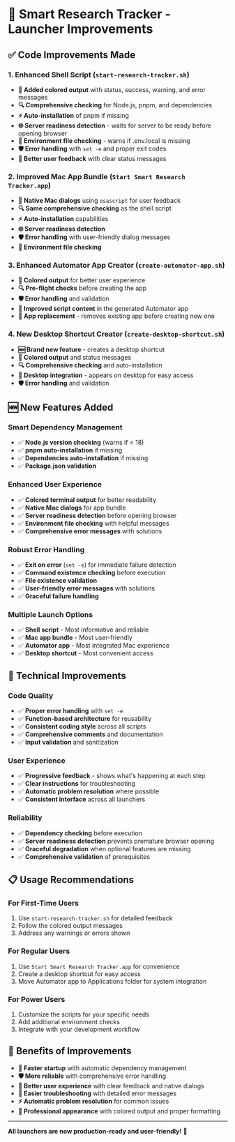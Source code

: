 # 🚀 Smart Research Tracker - Launcher Improvements

## ✅ Code Improvements Made

### **1. Enhanced Shell Script (`start-research-tracker.sh`)**
- **🎨 Added colored output** with status, success, warning, and error messages
- **🔍 Comprehensive checking** for Node.js, pnpm, and dependencies
- **⚡ Auto-installation** of pnpm if missing
- **🌐 Server readiness detection** - waits for server to be ready before opening browser
- **📁 Environment file checking** - warns if .env.local is missing
- **🛡️ Error handling** with `set -e` and proper exit codes
- **📱 Better user feedback** with clear status messages

### **2. Improved Mac App Bundle (`Start Smart Research Tracker.app`)**
- **📱 Native Mac dialogs** using `osascript` for user feedback
- **🔍 Same comprehensive checking** as the shell script
- **⚡ Auto-installation** capabilities
- **🌐 Server readiness detection**
- **🛡️ Error handling** with user-friendly dialog messages
- **📁 Environment file checking**

### **3. Enhanced Automator App Creator (`create-automator-app.sh`)**
- **🎨 Colored output** for better user experience
- **🔍 Pre-flight checks** before creating the app
- **🛡️ Error handling** and validation
- **📱 Improved script content** in the generated Automator app
- **🔄 App replacement** - removes existing app before creating new one

### **4. New Desktop Shortcut Creator (`create-desktop-shortcut.sh`)**
- **🆕 Brand new feature** - creates a desktop shortcut
- **🎨 Colored output** and status messages
- **🔍 Comprehensive checking** and auto-installation
- **📱 Desktop integration** - appears on desktop for easy access
- **🛡️ Error handling** and validation

## 🆕 New Features Added

### **Smart Dependency Management**
- ✅ **Node.js version checking** (warns if < 18)
- ✅ **pnpm auto-installation** if missing
- ✅ **Dependencies auto-installation** if missing
- ✅ **Package.json validation**

### **Enhanced User Experience**
- ✅ **Colored terminal output** for better readability
- ✅ **Native Mac dialogs** for app bundle
- ✅ **Server readiness detection** before opening browser
- ✅ **Environment file checking** with helpful messages
- ✅ **Comprehensive error messages** with solutions

### **Robust Error Handling**
- ✅ **Exit on error** (`set -e`) for immediate failure detection
- ✅ **Command existence checking** before execution
- ✅ **File existence validation**
- ✅ **User-friendly error messages** with solutions
- ✅ **Graceful failure handling**

### **Multiple Launch Options**
- ✅ **Shell script** - Most informative and reliable
- ✅ **Mac app bundle** - Most user-friendly
- ✅ **Automator app** - Most integrated Mac experience
- ✅ **Desktop shortcut** - Most convenient access

## 🔧 Technical Improvements

### **Code Quality**
- ✅ **Proper error handling** with `set -e`
- ✅ **Function-based architecture** for reusability
- ✅ **Consistent coding style** across all scripts
- ✅ **Comprehensive comments** and documentation
- ✅ **Input validation** and sanitization

### **User Experience**
- ✅ **Progressive feedback** - shows what's happening at each step
- ✅ **Clear instructions** for troubleshooting
- ✅ **Automatic problem resolution** where possible
- ✅ **Consistent interface** across all launchers

### **Reliability**
- ✅ **Dependency checking** before execution
- ✅ **Server readiness detection** prevents premature browser opening
- ✅ **Graceful degradation** when optional features are missing
- ✅ **Comprehensive validation** of prerequisites

## 📋 Usage Recommendations

### **For First-Time Users**
1. Use `start-research-tracker.sh` for detailed feedback
2. Follow the colored output messages
3. Address any warnings or errors shown

### **For Regular Users**
1. Use `Start Smart Research Tracker.app` for convenience
2. Create a desktop shortcut for easy access
3. Move Automator app to Applications folder for system integration

### **For Power Users**
1. Customize the scripts for your specific needs
2. Add additional environment checks
3. Integrate with your development workflow

## 🎯 Benefits of Improvements

- **🚀 Faster startup** with automatic dependency management
- **🛡️ More reliable** with comprehensive error handling
- **📱 Better user experience** with clear feedback and native dialogs
- **🔧 Easier troubleshooting** with detailed error messages
- **⚡ Automatic problem resolution** for common issues
- **🎨 Professional appearance** with colored output and proper formatting

---
**All launchers are now production-ready and user-friendly!** 🎉

